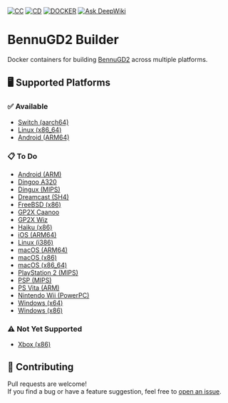 [![CC](https://github.com/humbertodias/bennugd2-builder/actions/workflows/ci.yml/badge.svg)](https://github.com/humbertodias/bennugd2-builder/actions/workflows/ci.yml)
[![CD](https://github.com/humbertodias/bennugd2-builder/actions/workflows/cd.yml/badge.svg)](https://github.com/humbertodias/bennugd2-builder/actions/workflows/cd.yml)
[![DOCKER](https://github.com/humbertodias/bennugd2-builder/actions/workflows/docker.yml/badge.svg)](https://github.com/humbertodias/bennugd2-builder/actions/workflows/docker.yml)
[![Ask DeepWiki](https://deepwiki.com/badge.svg)](https://deepwiki.com/humbertodias/bennugd2-builder)

# BennuGD2 Builder

Docker containers for building [BennuGD2](https://github.com/SplinterGU/BennuGD2) across multiple platforms.

## 🖥️ Supported Platforms

### ✅ Available

* [Switch (aarch64)](switch-aarch64/README.md)
* [Linux (x86_64)](linux-x86_64/README.md)
* [Android (ARM64)](android-arm64/README.md)

### 📋 To Do

* [Android (ARM)](android-arm/README.md)
* [Dingoo A320](dingoo-a320/README.md)
* [Dingux (MIPS)](dingux-mips/README.md)
* [Dreamcast (SH4)](dreamcast-sh4/README.md)
* [FreeBSD (x86)](freebsd-x86/README.md)
* [GP2X Caanoo](gp2x-caanoo/README.md)
* [GP2X Wiz](gp2x-wiz/README.md)
* [Haiku (x86)](haiku-x86/README.md)
* [iOS (ARM64)](ios-arm64/README.md)
* [Linux (i386)](linux-i386/README.md)
* [macOS (ARM64)](macos-arm64/README.md)
* [macOS (x86)](macos-x86/README.md)
* [macOS (x86_64)](macos-x86_64/README.md)
* [PlayStation 2 (MIPS)](ps2-mips/README.md)
* [PSP (MIPS)](psp-mips/README.md)
* [PS Vita (ARM)](psvita-arm/README.md)
* [Nintendo Wii (PowerPC)](wii-powerpc/README.md)
* [Windows (x64)](windows-x64/README.md)
* [Windows (x86)](windows-x86/README.md)

### ⚠️ Not Yet Supported

* [Xbox (x86)](xbox-x86/README.md)


## 🤝 Contributing

Pull requests are welcome!  
If you find a bug or have a feature suggestion, feel free to [open an issue](https://github.com/humbertodias/bennugd2-builder/issues).
